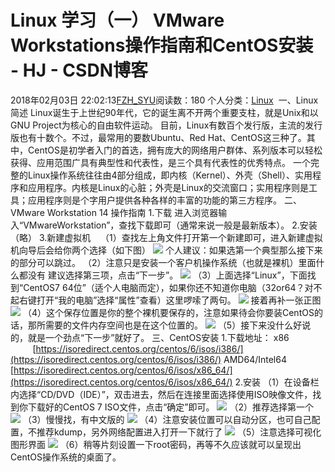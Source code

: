 # Linux 学习（一） VMware Workstations操作指南和CentOS安装 - HJ - CSDN博客
2018年02月03日 22:02:13[FZH_SYU](https://me.csdn.net/feizaoSYUACM)阅读数：180
个人分类：[Linux](https://blog.csdn.net/feizaoSYUACM/article/category/7442535)
 一、Linux简述
Linux诞生于上世纪90年代，它的诞生离不开两个重要支柱，就是Unix和以GNU Project为核心的自由软件运动。
目前，Linux有数百个发行版，主流的发行版也有十数个。不过，最常用的要数Ubuntu、Red Hat、CentOS这三种了。其中，CentOS是初学者入门的首选，拥有庞大的网络用户群体、系列版本可以轻松获得、应用范围广具有典型性和代表性，是三个具有代表性的优秀特点。
一个完整的Linux操作系统往往由4部分组成，即内核（Kernel）、外壳（Shell）、实用程序和应用程序。内核是Linux的心脏；外壳是Linux的交流窗口；实用程序则是工具；应用程序则是个字用户提供各种各样的丰富的功能的第三方程序。
二、VMware Workstation 14 操作指南
1.下载
进入浏览器输入“VMwareWorkstation”，查找下载即可（通常来说一般是最新版本）。
2.安装（略）
3.新建虚拟机
   （1）查找左上角文件打开第一个新建即可，进入新建虚拟机向导后会给你两个选择（如下图）
![](https://img-blog.csdn.net/20180203215610754?watermark/2/text/aHR0cDovL2Jsb2cuY3Nkbi5uZXQvZmVpemFvU1lVQUNN/font/5a6L5L2T/fontsize/400/fill/I0JBQkFCMA==/dissolve/70/gravity/SouthEast)
个人建议：如果选第一个典型那么接下来的部分可以跳过。
（2）注意只是安装一个客户机操作系统（也就是裸机）里面什么都没有
建议选择第三项，点击“下一步”。
![](https://img-blog.csdn.net/20180203215648763?watermark/2/text/aHR0cDovL2Jsb2cuY3Nkbi5uZXQvZmVpemFvU1lVQUNN/font/5a6L5L2T/fontsize/400/fill/I0JBQkFCMA==/dissolve/70/gravity/SouthEast)
（3）上面选择“Linux”，下面找到“CentOS7 64位”（适个人电脑而定），如果你还不知道你电脑（32or64？对不起右键打开“我的电脑”选择“属性”查看）这里啰嗦了两句。
![](https://img-blog.csdn.net/20180203215706138?watermark/2/text/aHR0cDovL2Jsb2cuY3Nkbi5uZXQvZmVpemFvU1lVQUNN/font/5a6L5L2T/fontsize/400/fill/I0JBQkFCMA==/dissolve/70/gravity/SouthEast)
接着再补一张正图
![](https://img-blog.csdn.net/20180203215725908?watermark/2/text/aHR0cDovL2Jsb2cuY3Nkbi5uZXQvZmVpemFvU1lVQUNN/font/5a6L5L2T/fontsize/400/fill/I0JBQkFCMA==/dissolve/70/gravity/SouthEast)
（4）这个保存位置是你的整个裸机要保存的，注意如果待会你要装CentOS的话，那所需要的文件内存空间也是在这个位置的。
![](https://img-blog.csdn.net/20180203215742815?watermark/2/text/aHR0cDovL2Jsb2cuY3Nkbi5uZXQvZmVpemFvU1lVQUNN/font/5a6L5L2T/fontsize/400/fill/I0JBQkFCMA==/dissolve/70/gravity/SouthEast)
（5）接下来没什么好说的，就是一个劲点“下一步”就好了。
三、CentOS安装
1.下载地址：
x86             [https://isoredirect.centos.org/centos/6/isos/i386/](https://isoredirect.centos.org/centos/6/isos/i386/)
AMD64/Intel64   [https://isoredirect.centos.org/centos/6/isos/x86_64/](https://isoredirect.centos.org/centos/6/isos/x86_64/)
2.安装
（1）在设备栏内选择“CD/DVD（IDE）”，双击进去，然后在连接里面选择使用ISO映像文件，找到你下载好的CentOS 7 ISO文件，点击“确定”即可。
![](https://img-blog.csdn.net/20180203215819711?watermark/2/text/aHR0cDovL2Jsb2cuY3Nkbi5uZXQvZmVpemFvU1lVQUNN/font/5a6L5L2T/fontsize/400/fill/I0JBQkFCMA==/dissolve/70/gravity/SouthEast)
（2）推荐选择第一个
![](https://img-blog.csdn.net/20180203215828334?watermark/2/text/aHR0cDovL2Jsb2cuY3Nkbi5uZXQvZmVpemFvU1lVQUNN/font/5a6L5L2T/fontsize/400/fill/I0JBQkFCMA==/dissolve/70/gravity/SouthEast)
（3）慢慢找，有中文版的
![](https://img-blog.csdn.net/20180203215858403?watermark/2/text/aHR0cDovL2Jsb2cuY3Nkbi5uZXQvZmVpemFvU1lVQUNN/font/5a6L5L2T/fontsize/400/fill/I0JBQkFCMA==/dissolve/70/gravity/SouthEast)
（4）注意安装位置可以自动分区，也可自己配置，不推荐kdump，另外网络配置进入打开一下就行了
![](https://img-blog.csdn.net/20180203215911857?watermark/2/text/aHR0cDovL2Jsb2cuY3Nkbi5uZXQvZmVpemFvU1lVQUNN/font/5a6L5L2T/fontsize/400/fill/I0JBQkFCMA==/dissolve/70/gravity/SouthEast)
（5）注意选择可视化图形界面
![](https://img-blog.csdn.net/20180203215926397?watermark/2/text/aHR0cDovL2Jsb2cuY3Nkbi5uZXQvZmVpemFvU1lVQUNN/font/5a6L5L2T/fontsize/400/fill/I0JBQkFCMA==/dissolve/70/gravity/SouthEast)
（6）稍等片刻设置一下root密码，再等不久应该就可以呈现出CentOS操作系统的桌面了。
